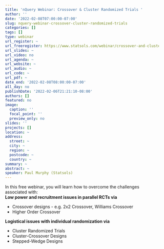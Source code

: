 ```yaml
---
title: 'nQuery Webinar: Crossover & Cluster Randomized Trials '
author: ''
date: '2022-02-08T07:00:00-07:00'
slug: nquery-webinar-crossover-cluster-randomized-trials
categories: []
tags: []
type: webinar
url_register: ~
url_freeregister: https://www.statsols.com/webinar/crossover-and-cluster-randomized-trials?utm_campaign=Feb%202022%20%7C%20Crossover%20%26%20Cluster%20Randomized%20Trials&utm_medium=email&_hsmi=202638949&_hsenc=p2ANqtz-_iVNQ5P4QQZ5GyttBFYiXST9fxRoTSxGf8eqzJrw87s4f8WQ6XvwBu9lBEqSGRCSgcszbD286qDUuLW-qBzJUiO2l0kQ&utm_content=202638949&utm_source=hs_email
url_slides: ~
url_video: no
url_agenda: ~
url_website: ~
url_audio: ~
url_code: ~
url_pdf: ~
date_end: '2022-02-08T08:00:00-07:00'
all_day: no
publishDate: '2022-02-06T21:21:10-08:00'
authors: []
featured: no
image:
  caption: ''
  focal_point: ''
  preview_only: no
slides: ''
projects: []
location: ~
address:
  street: ~
  city: ~
  region: ~
  postcode: ~
  country: ~
summary: ~
abstract: ~
speaker: Paul Murphy (Statsols)
---
```

<!--more-->
In this free webinar, you will learn how to overcome the challenges associated with:  
**Low power and recruitment issues in parallel RCTs via**  
- Crossover designs - e.g. 2x2 Crossover, Williams Crossover  
- Higher Order Crossover  

**Logistical issues with individual randomization via**  
- Cluster Randomized Trials  
- Cluster-Crossover Designs  
- Stepped-Wedge Designs  